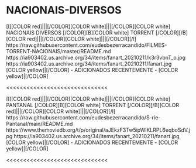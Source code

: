 # NACIONAIS-DIVERSOS


<channels>
<channel>
<name>[I][COLOR red]|||[/COLOR][COLOR white]|||[/COLOR][COLOR  white] NACIONAIS DIVERSOS [/COLOR][B][COLOR white] TORRENT [/COLOR][/B][COLOR red]|||[/COLOR][COLOR white]|||[/COLOR][/I]</name>
<externallink>https://raw.githubusercontent.com/eudesbezerracandido/FILMES-TORRENT-NACIONAIS/master/README.md</externallink>
<thumbnail>https://ia903402.us.archive.org/34/items/fanart_20210211/k3r3vbnT_o.jpg</thumbnail>
<fanart>https://ia903402.us.archive.org/34/items/fanart_20210211/fanart.jpg</fanart>
<info>
[COLOR yellow]|[/COLOR] - ADICIONADOS RECENTEMENTE - [COLOR yellow]|[/COLOR]</info>
</channel>
</channels>

<<<<<<<<<<<<<<<<<<<<<<<<<<<<<<

<channels>
<channel>
<name>[I][COLOR red]|||[/COLOR][COLOR white]|||[/COLOR][COLOR  white] PANTANAL [/COLOR][B][COLOR white] TORRENT [/COLOR][/B][COLOR red]|||[/COLOR][COLOR white]|||[/COLOR][/I]</name>
<externallink>https://raw.githubusercontent.com/eudesbezerracandido/S-rie-Pantanal/main/README.md</externallink>
<thumbnail>https://www.themoviedb.org/t/p/original/aJEkzF3Tw5ipWlKLRPL6eqboSdV.jpg</thumbnail>
<fanart>https://ia903402.us.archive.org/34/items/fanart_20210211/fanart.jpg</fanart>
<info>
[COLOR yellow]|[/COLOR] - ADICIONADOS RECENTEMENTE - [COLOR yellow]|[/COLOR]</info>
</channel>
</channels>

<<<<<<<<<<<<<<<<<<<<<<<<<<<<<< 



